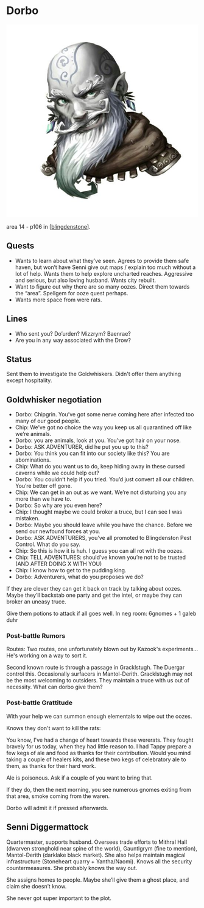 # Dorbo
![](dorbo.png)

area 14 - p106 in [[blingdenstone]].

## Quests
- Wants to learn about what they’ve seen. Agrees to provide them safe haven, but won’t have Senni give out maps / explain too much without a lot of help. Wants them to help explore uncharted reaches. Aggressive and serious, but also loving husband. Wants city rebuilt.
- Want to figure out why there are so many oozes. Direct them towards the “area”. Spellgem for ooze quest perhaps.
- Wants more space from were rats.

## Lines
- Who sent you? Do’urden? Mizzrym? Baenrae?
- Are you in any way associated with the Drow?

## Status
Sent them to investigate the Goldwhiskers. Didn't offer them anything except hospitality.

## Goldwhisker negotiation
- Dorbo: Chipgrin. You’ve got some nerve coming here after infected too many of our good people.
- Chip: We’ve got no choice the way you keep us all quarantined off like we’re animals.
- Dorbo: you are animals, look at you. You’ve got hair on your nose.
- Dorbo: ASK ADVENTURER, did he put you up to this?
- Dorbo: You think you can fit into our society like this? You are abominations.
- Chip: What do you want us to do, keep hiding away in these cursed caverns while we could help out?
- Dorbo: You couldn’t help if you tried. You’d just convert all our children. You’re better off gone.
- Chip: We can get in an out as we want. We’re not disturbing you any more than we have to.
- Dorbo: So why are you even here?
- Chip: I thought maybe we could broker a truce, but I can see I was mistaken.
- Dorbo: Maybe you should leave while you have the chance. Before we send our newfound forces at you.
- Dorbo: ASK ADVENTURERS, you’ve all promoted to Blingdenston Pest Control. What do you say.
- Chip: So this is how it is huh. I guess you can all rot with the oozes.
- Chip: TELL ADVENTURES: should’ve known you’re not to be trusted (AND AFTER DOING X WITH YOU)
- Chip: I know how to get to the pudding king.
- Dorbo: Adventurers, what do you proposes we do?

If they are clever they can get it back on track by talking about oozes.
Maybe they’ll backstab one party and get the intel, or maybe they can broker an uneasy truce.

Give them potions to attack if all goes well.
In neg room: 6gnomes + 1 galeb duhr

### Post-battle Rumors
Routes: Two routes, one unfortunately blown out by Kazook's experiments... He's working on a way to sort it.

Second known route is through a passage in Gracklstugh. The Duergar control this.
Occasionally surfacers in Mantol-Derith.
Gracklstugh may not be the most welcoming to outsiders. They maintain a truce with us out of necessity.
What can dorbo give them?

### Post-battle Grattitude
With your help we can summon enough elementals to wipe out the oozes.

Knows they don't want to kill the rats:

You know, I've had a change of heart towards these wererats. They fought bravely for us today, when they had little reason to. I had Tappy prepare a few kegs of ale and food as thanks for their contribution. Would you mind taking a couple of healers kits, and these two kegs of celebratory ale to them, as thanks for their hard work.

Ale is poisonous. Ask if a couple of you want to bring that.

If they do, then the next morning, you see numerous gnomes exiting from that area, smoke coming from the waren.

Dorbo will admit it if pressed afterwards.

## Senni Diggermattock
Quartermaster, supports husband. Oversees trade efforts to Mithral Hall (dwarven stronghold near spine of the world), Gauntlgrym (fine to mention), Mantol-Derith (darklake black market). She also helps maintain magical infrastructure (Stoneheart quarry + Yantha/Naomi). Knows all the security countermeasures. She probably knows the way out.

She assigns homes to people. Maybe she’ll give them a ghost place, and claim she doesn’t know.

She never got super important to the plot.

[//begin]: # "Autogenerated link references for markdown compatibility"
[blingdenstone]: ../underdark/blingdenstone "Blingdenstone"
[//end]: # "Autogenerated link references"
